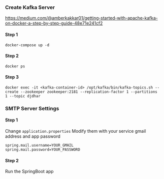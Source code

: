 ### Create Kafka Server
https://medium.com/@amberkakkar01/getting-started-with-apache-kafka-on-docker-a-step-by-step-guide-48e71e241cf2

#### Step 1
```
docker-compose up -d
```
#### Step 2
```
docker ps
```
#### Step 3
```
docker exec -it <kafka-container-id> /opt/kafka/bin/kafka-topics.sh --create --zookeeper zookeeper:2181 --replication-factor 1 --partitions 1 --topic djdhar
```

### SMTP Server Settings

#### Step 1
Change `application.properties`
Modify them with your service gmail address and app password
```
spring.mail.username=YOUR_GMAIL
spring.mail.password=YOUR_PASSWORD
```
#### Step 2
Run the SpringBoot app